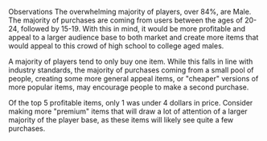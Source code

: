 Observations
The overwhelming majority of players, over 84%, are Male. The majority of purchases are coming from users between the ages of 20-24, followed by 15-19. With this in mind, it would be more profitable and appeal to a larger audience base to both market and create more items that would appeal to this crowd of high school to college aged males.

A majority of players tend to only buy one item. While this falls in line with industry standards, the majority of purchases coming from a small pool of people, creating some more general appeal items, or "cheaper" versions of more popular items, may encourage people to make a second purchase.

Of the top 5 profitable items, only 1 was under 4 dollars in price. Consider making more "premium" items that will draw a lot of attention of a larger majority of the player base, as these items will likely see quite a few purchases.